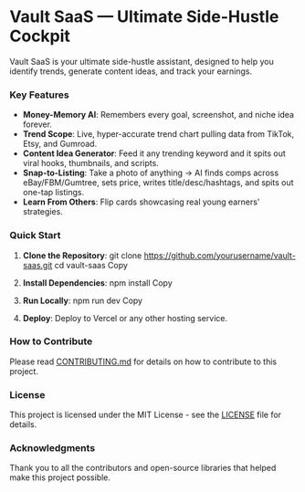# Vault SaaS — Ultimate Side-Hustle Cockpit

Vault SaaS is your ultimate side-hustle assistant, designed to help you identify trends, generate content ideas, and track your earnings.

### Key Features

- **Money-Memory AI**: Remembers every goal, screenshot, and niche idea forever.
- **Trend Scope**: Live, hyper-accurate trend chart pulling data from TikTok, Etsy, and Gumroad.
- **Content Idea Generator**: Feed it any trending keyword and it spits out viral hooks, thumbnails, and scripts.
- **Snap-to-Listing**: Take a photo of anything → AI finds comps across eBay/FBM/Gumtree, sets price, writes title/desc/hashtags, and spits out one-tap listings.
- **Learn From Others**: Flip cards showcasing real young earners' strategies.

### Quick Start

1. **Clone the Repository**:
git clone https://github.com/yourusername/vault-saas.git
cd vault-saas
Copy

2. **Install Dependencies**:
npm install
Copy

3. **Run Locally**:
npm run dev
Copy

4. **Deploy**:
Deploy to Vercel or any other hosting service.

### How to Contribute

Please read [CONTRIBUTING.md](CONTRIBUTING.md) for details on how to contribute to this project.

### License

This project is licensed under the MIT License - see the [LICENSE](LICENSE) file for details.

### Acknowledgments

Thank you to all the contributors and open-source libraries that helped make this project possible.
